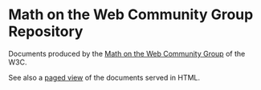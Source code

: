 # Math on the Web Community Group Repository

Documents produced by the [Math on the Web Community Group](https://www.w3.org/community/mathonwebpages/) of the W3C.

See also a [paged view](http://w3c.github.io/mathonwebpages/) of the documents served in HTML.
